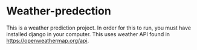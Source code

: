 # Weather-predection
This is a weather prediction project. In order for this to run, you must have installed django in your computer. This uses weather API found in https://openweathermap.org/api. 

